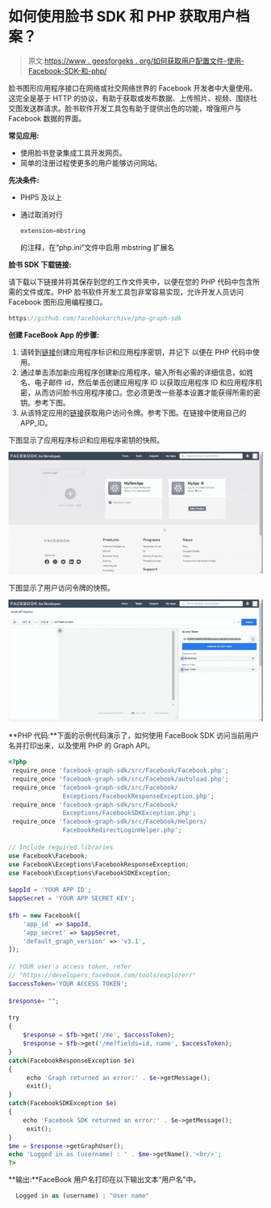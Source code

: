 # 如何使用脸书 SDK 和 PHP 获取用户档案？

> 原文:[https://www . geesforgeks . org/如何获取用户配置文件-使用-Facebook-SDK-和-php/](https://www.geeksforgeeks.org/how-to-get-user-profile-using-facebook-sdk-and-php/)

脸书图形应用程序接口在网络或社交网络世界的 Facebook 开发者中大量使用。这完全是基于 HTTP 的协议，有助于获取或发布数据、上传照片、视频、围绕社交图发送群请求。脸书软件开发工具包有助于提供出色的功能，增强用户与 Facebook 数据的界面。

**常见应用:**

*   使用脸书登录集成工具开发网页。
*   简单的注册过程使更多的用户能够访问网站。

**先决条件:**

*   PHP5 及以上
*   通过取消对行

    ```php
    extension=mbstring
    ```

    的注释，在“php.ini”文件中启用 mbstring 扩展名

**脸书 SDK 下载链接:**

请下载以下链接并将其保存到您的工作文件夹中，以便在您的 PHP 代码中包含所需的文件或库。PHP 脸书软件开发工具包非常容易实现，允许开发人员访问 Facebook 图形应用编程接口。

```php
https://github.com/facebookarchive/php-graph-sdk
```

**创建 FaceBook App 的步骤:**

1.  请转到[链接](https://developers.facebook.com/)创建应用程序标识和应用程序密钥，并记下
    以便在 PHP 代码中使用。
2.  通过单击添加新应用程序创建新应用程序。输入所有必需的详细信息，如姓名、电子邮件 id，然后单击创建应用程序 ID 以获取应用程序 ID 和应用程序机密，从而访问脸书应用程序接口。您必须更改一些基本设置才能获得所需的密钥。参考下图。
3.  从该特定应用的[链接](https://developers.facebook.com/tools/explorer/APP_ID)获取用户访问令牌。参考下图。在链接中使用自己的 APP_ID。

下图显示了应用程序标识和应用程序密钥的快照。

![](img/c69cbf325cd5da21f9b24ba94ac0904f.png)

下图显示了用户访问令牌的快照。

![](img/e9b53d216ddf439c485270639c3d22f7.png)

**PHP 代码:**下面的示例代码演示了，如何使用 FaceBook SDK 访问当前用户名并打印出来，以及使用 PHP 的 Graph API。

```php
<?php
 require_once 'facebook-graph-sdk/src/Facebook/Facebook.php'; 
 require_once 'facebook-graph-sdk/src/Facebook/autoload.php';
 require_once 'facebook-graph-sdk/src/Facebook/
               Exceptions/FacebookResponseException.php';
 require_once 'facebook-graph-sdk/src/Facebook/
               Exceptions/FacebookSDKException.php';
 require_once 'facebook-graph-sdk/src/Facebook/Helpers/
               FacebookRedirectLoginHelper.php';

// Include required libraries
use Facebook\Facebook;
use Facebook\Exceptions\FacebookResponseException;
use Facebook\Exceptions\FacebookSDKException;

$appId = 'YOUR APP ID'; 
$appSecret = 'YOUR APP SECRET KEY'; 

$fb = new Facebook([
    'app_id' => $appId,
    'app_secret' => $appSecret,
    'default_graph_version' => 'v3.1',    
]);

// YOUR user's access token, refer 
// "https://developers.facebook.com/tools/explorer/"
$accessToken='YOUR ACCESS TOKEN';

$response= "";

try 
{
    $response = $fb->get('/me', $accessToken);
    $response = $fb->get('/me?fields=id, name', $accessToken);    
} 
catch(FacebookResponseException $e)
{
     echo 'Graph returned an error:' . $e->getMessage();
     exit();
} 
catch(FacebookSDKException $e)
{
    echo 'Facebook SDK returned an error:' . $e->getMessage();
     exit();
}
$me = $response->getGraphUser();
echo 'Logged in as (username) : ' . $me->getName().'<br/>';
?>
```

**输出:**FaceBook 用户名打印在以下输出文本“用户名”中。

```php
  Logged in as (username) : "User name"

```
